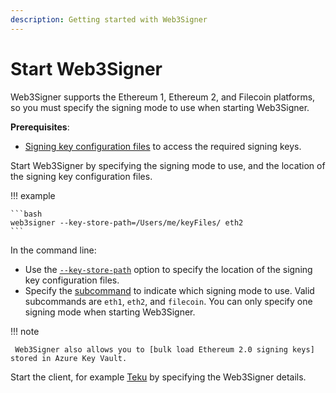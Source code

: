```yaml
---
description: Getting started with Web3Signer
---
```


# Start Web3Signer

Web3Signer supports the Ethereum 1, Ethereum 2, and Filecoin platforms, so you must specify the
signing mode to use when starting Web3Signer.

**Prerequisites**:

* [Signing key configuration files] to access the required signing keys.

Start Web3Signer by specifying the signing mode to use, and the location of the signing key
configuration files.

!!! example

    ```bash
    web3signer --key-store-path=/Users/me/keyFiles/ eth2
    ```

In the command line:

* Use the [`--key-store-path`](../../Reference/CLI/CLI-Syntax.md#key-store-path) option to specify
    the location of the signing key configuration files.
* Specify the [subcommand] to indicate which signing mode to use. Valid subcommands are `eth1`,
    `eth2`, and `filecoin`. You can only specify one signing mode when starting Web3Signer.

!!! note

     Web3Signer also allows you to [bulk load Ethereum 2.0 signing keys] stored in Azure Key Vault.

Start the client, for example [Teku] by specifying the Web3Signer details.

<!-- Links -->
[Signing key configuration files]: ../Use-Signing-Keys.md
[Teku]: https://docs.teku.pegasys.tech/en/latest/HowTo/External-Signer/Use-External-Signer/
[subcommand]: ../../Reference/CLI/CLI-Subcommands.md
[bulk load Ethereum 2.0 signing keys]: ../Use-Signing-Keys.md#bulk-loading-ethereum-20-keys
